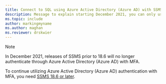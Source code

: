 ```yaml
---
title: Connect to SQL using Azure Active Directory (Azure AD) with SSMS 18.6 and later
description: Message to explain starting December 2021, you can only use Azure Active Directory (Azure AD) with SSMS 18.6 and later
ms.topic: include
author: markingmyname
ms.author: maghan
ms.reviewer: drskwier
---
```


> [!NOTE]
> In December 2021, releases of SSMS prior to 18.6 will no longer authenticate through Azure Active Directory (Azure AD) with MFA.
>
> To continue utilizing Azure Active Directory (Azure AD) authentication with MFA, you need [SSMS 18.6 or later](../ssms/download-sql-server-management-studio-ssms.md).
